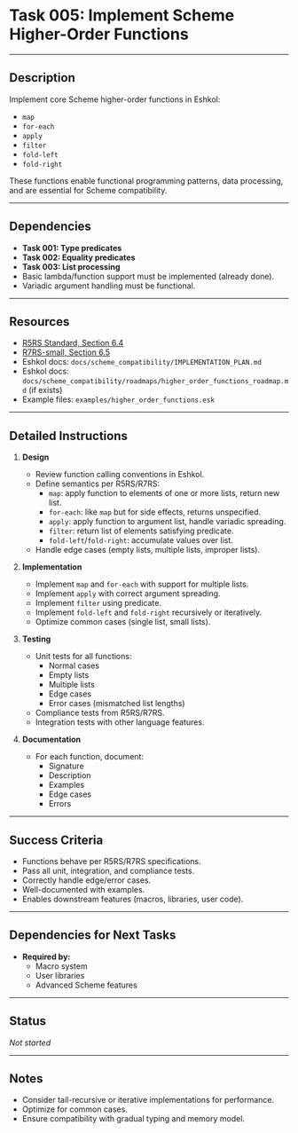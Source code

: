 # Task 005: Implement Scheme Higher-Order Functions

---

## Description

Implement core Scheme higher-order functions in Eshkol:

- `map`
- `for-each`
- `apply`
- `filter`
- `fold-left`
- `fold-right`

These functions enable functional programming patterns, data processing, and are essential for Scheme compatibility.

---

## Dependencies

- **Task 001: Type predicates**
- **Task 002: Equality predicates**
- **Task 003: List processing**
- Basic lambda/function support must be implemented (already done).
- Variadic argument handling must be functional.

---

## Resources

- [R5RS Standard, Section 6.4](https://schemers.org/Documents/Standards/R5RS/HTML/r5rs-Z-H-9.html#%_sec_6.4)
- [R7RS-small, Section 6.5](https://small.r7rs.org/attachment/r7rs.pdf)
- Eshkol docs: `docs/scheme_compatibility/IMPLEMENTATION_PLAN.md`
- Eshkol docs: `docs/scheme_compatibility/roadmaps/higher_order_functions_roadmap.md` (if exists)
- Example files: `examples/higher_order_functions.esk`

---

## Detailed Instructions

1. **Design**

   - Review function calling conventions in Eshkol.
   - Define semantics per R5RS/R7RS:
     - `map`: apply function to elements of one or more lists, return new list.
     - `for-each`: like `map` but for side effects, returns unspecified.
     - `apply`: apply function to argument list, handle variadic spreading.
     - `filter`: return list of elements satisfying predicate.
     - `fold-left`/`fold-right`: accumulate values over list.
   - Handle edge cases (empty lists, multiple lists, improper lists).

2. **Implementation**

   - Implement `map` and `for-each` with support for multiple lists.
   - Implement `apply` with correct argument spreading.
   - Implement `filter` using predicate.
   - Implement `fold-left` and `fold-right` recursively or iteratively.
   - Optimize common cases (single list, small lists).

3. **Testing**

   - Unit tests for all functions:
     - Normal cases
     - Empty lists
     - Multiple lists
     - Edge cases
     - Error cases (mismatched list lengths)
   - Compliance tests from R5RS/R7RS.
   - Integration tests with other language features.

4. **Documentation**

   - For each function, document:
     - Signature
     - Description
     - Examples
     - Edge cases
     - Errors

---

## Success Criteria

- Functions behave per R5RS/R7RS specifications.
- Pass all unit, integration, and compliance tests.
- Correctly handle edge/error cases.
- Well-documented with examples.
- Enables downstream features (macros, libraries, user code).

---

## Dependencies for Next Tasks

- **Required by:**  
  - Macro system  
  - User libraries  
  - Advanced Scheme features

---

## Status

_Not started_

---

## Notes

- Consider tail-recursive or iterative implementations for performance.
- Optimize for common cases.
- Ensure compatibility with gradual typing and memory model.
